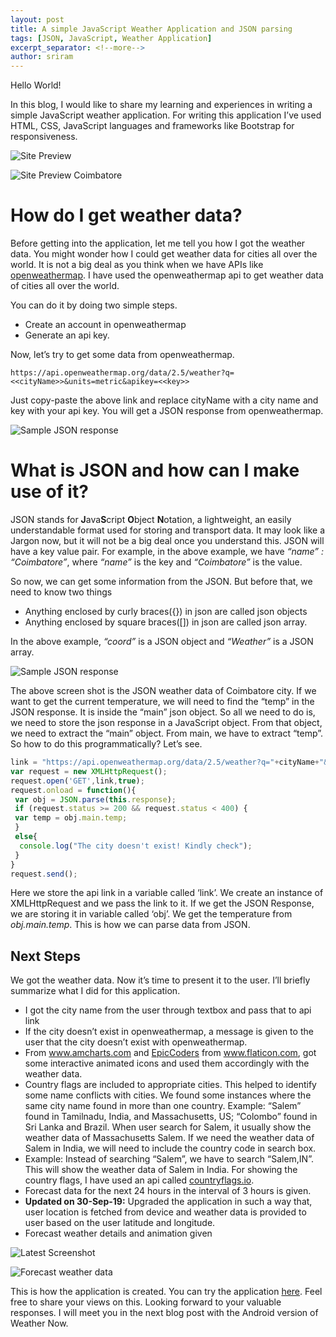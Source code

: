 ```yaml
---
layout: post
title: A simple JavaScript Weather Application and JSON parsing
tags: [JSON, JavaScript, Weather Application]
excerpt_separator: <!--more-->
author: sriram
---
```


Hello World!

In this blog, I would like to share my learning and experiences in writing a simple JavaScript weather application. For writing this application I’ve used HTML, CSS, JavaScript languages and frameworks like Bootstrap for responsiveness.

![Site Preview](../assets/img/Weather_now/pic1.gif "A preview of application")

![Site Preview Coimbatore](../assets/img/Weather_now/pic2.gif "Logo Title Text 1")

# How do I get weather data?

Before getting into the application, let me tell you how I got the weather data. You might wonder how I could get weather data for cities all over the world. It is not a big deal as you think when we have APIs like <a href="https://openweathermap.org/">openweathermap</a>. I have used the openweathermap api to get weather data of cities all over the world.

You can do it by doing two simple steps.
- Create an account in openweathermap
- Generate an api key.

Now, let’s try to get some data from openweathermap.

`
https://api.openweathermap.org/data/2.5/weather?q=<<cityName>>&units=metric&apikey=<<key>>
`

Just copy-paste the above link and replace cityName with a city name and key with your api key. You will get a JSON response from openweathermap.

![Sample JSON response](../assets/img/Weather_now/pic3.png "A sample JSON response")

# What is JSON and how can I make use of it?

JSON stands for **J**ava**S**cript **O**bject **N**otation, a lightweight, an easily understandable format used for storing and transport data. It may look like a Jargon now, but it will not be a big deal once you understand this. JSON will have a key value pair. For example, in the above example, we have *“name” : “Coimbatore”*, where *“name”* is the key and *“Coimbatore”* is the value.

So now, we can get some information from the JSON. But before that, we need to know two things

- Anything enclosed by curly braces({}) in json are called json objects
- Anything enclosed by square braces([]) in json are called json array.

In the above example, *“coord”* is a JSON object and *“Weather”* is a JSON array.

![Sample JSON response](../assets/img/Weather_now/pic4.png "Weather data of Coimbatore, highlighted temperature")

The above screen shot is the JSON weather data of Coimbatore city. If we want to get the current temperature, we will need to find the “temp” in the JSON response. It is inside the “main” json object. So all we need to do is, we need to store the json response in a JavaScript object. From that object, we need to extract the “main” object. From main, we have to extract “temp”. So how to do this programmatically? Let’s see.

```javascript
link = "https://api.openweathermap.org/data/2.5/weather?q="+cityName+"&units=metric&apikey="+key;
var request = new XMLHttpRequest();
request.open('GET',link,true);
request.onload = function(){
 var obj = JSON.parse(this.response);
 if (request.status >= 200 && request.status < 400) {
 var temp = obj.main.temp;
 }
 else{
  console.log("The city doesn't exist! Kindly check");
 }
}
request.send();
```

Here we store the api link in a variable called ‘link’. We create an instance of XMLHttpRequest and we pass the link to it. If we get the JSON Response, we are storing it in variable called ‘obj’. We get the temperature from *obj.main.temp*. This is how we can parse data from JSON.

## Next Steps

We got the weather data. Now it’s time to present it to the user. I’ll briefly summarize what I did for this application.
- I got the city name from the user through textbox and pass that to api link
- If the city doesn’t exist in openweathermap, a message is given to the user that the city doesn’t exist with openweathermap.
- From <a href="https://www.amcharts.com/free-animated-svg-weather-icons/">www.amcharts.com</a> and <a href="https://www.flaticon.com/authors/epiccoders">EpicCoders</a> from <a href="https://www.flaticon.com/">www.flaticon.com</a>, got some interactive animated icons and used them accordingly with the weather data.
- Country flags are included to appropriate cities. This helped to identify some name conflicts with cities. We found some instances where the same city name found in more than one country. Example: “Salem” found in Tamilnadu, India, and Massachusetts, US; “Colombo” found in Sri Lanka and Brazil. When user search for Salem, it usually show the weather data of Massachusetts Salem. If we need the weather data of Salem in India, we will need to include the country code in search box.
- Example: Instead of searching “Salem”, we have to search “Salem,IN”. This will show the weather data of Salem in India. For showing the country flags, I have used an api called <a href="https://www.countryflags.io/">countryflags.io</a>.
- Forecast data for the next 24 hours in the interval of 3 hours is given.
- **Updated on 30-Sep-19:** Upgraded the application in such a way that, user location is fetched from device and weather data is provided to user based on the user latitude and longitude.
- Forecast weather details and animation given

![Latest Screenshot](../assets/img/Weather_now/pic5.png "Latest Screen shot of application")

![Forecast weather data](../assets/img/Weather_now/pic6.gif "Forecast weather data")

This is how the application is created. You can try the application <a href="http://sriram23.github.io/Weather-Now">here</a>. Feel free to share your views on this. Looking forward to your valuable responses. I will meet you in the next blog post with the Android version of Weather Now.
